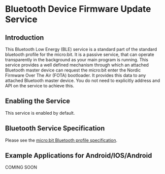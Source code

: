 # Bluetooth Device Firmware Update Service

## Introduction

This Bluetooth Low Energy (BLE) service is a standard part of the standard bluetooth profile for the micro:bit. It is a passive service, that can operate transparently in the
background as your main program is running. This service provides a well defined mechanism through which an attached Bluetooth master device can request the micro:bit enter the Nordic
Firmware Over The Air (FOTA) bootloader. It provides this data to any attached Bluetooth master device. You do not need to explicitly address and API on the service to achieve this.

## Enabling the Service

This service is enabled by default.

## Bluetooth Service Specification

 Please see the [micro:bit Bluetooth profile specification](../resources/bluetooth/microbit-profile-V1.9-Level-2.pdf).

## Example Applications for Android/IOS/Android

 COMING SOON
